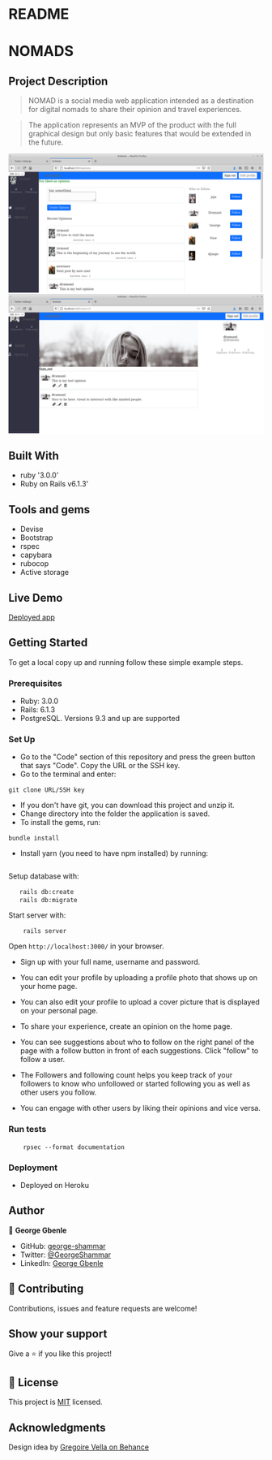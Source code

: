 # README

# NOMADS

## Project Description
> NOMAD is a social media web application intended as a destination for digital nomads to share their opinion and travel experiences.

> The application represents an MVP of the product with the full graphical design but only basic features that would be extended in the future.

![screenshot](./homepage.png)
![screenshot](./profiepage.png)

## Built With

- ruby '3.0.0'
- Ruby on Rails v6.1.3'

## Tools and gems

- Devise
- Bootstrap
- rspec
- capybara
- rubocop
- Active storage

## Live Demo
[Deployed app](https://sleepy-beyond-06136.herokuapp.com/)

## Getting Started

To get a local copy up and running follow these simple example steps.

### Prerequisites

- Ruby: 3.0.0
- Rails: 6.1.3
- PostgreSQL. Versions 9.3 and up are supported

### Set Up

- Go to the "Code" section of this repository and press the green button that says "Code". Copy the URL or the SSH key.
- Go to the terminal and enter:
```
git clone URL/SSH key
```
- If you don't have git, you can download this project and unzip it.
- Change directory into the folder the application is saved.
- To install the gems, run:
```
bundle install
```
- Install yarn (you need to have npm installed) by running:
```npm install --global yarn
```

Setup database with:

```
   rails db:create
   rails db:migrate
```

Start server with:

```
    rails server
```

Open `http://localhost:3000/` in your browser.

- Sign up with your full name, username and password.

- You can edit your profile by uploading a profile photo that shows up on your home page. 

- You can also edit your profile to upload a cover picture that is displayed on your personal page.

- To share your experience, create an opinion on the home page.

- You can see suggestions about who to follow on the right panel of the page with a follow button in front of each suggestions. Click "follow" to follow a user. 

- The Followers and following count helps you keep track of your followers to know who unfollowed or started following you as well as other users you follow. 

- You can engage with other users by liking their opinions and vice versa.


### Run tests

```
    rpsec --format documentation
```


### Deployment

- Deployed on Heroku

## Author


👤 **George Gbenle**

- GitHub: [george-shammar](https://github.com/george-shammar)
- Twitter: [@GeorgeShammar](https://twitter.com/GeorgeShammar)
- LinkedIn: [George Gbenle](https://www.linkedin.com/in/georgegbenle/)


## 🤝 Contributing

Contributions, issues and feature requests are welcome!


## Show your support

Give a ⭐️ if you like this project!


## 📝 License

This project is [MIT](LICENSE) licensed.

## Acknowledgments

Design idea by [Gregoire Vella on Behance](https://www.behance.net/gregoirevella)

